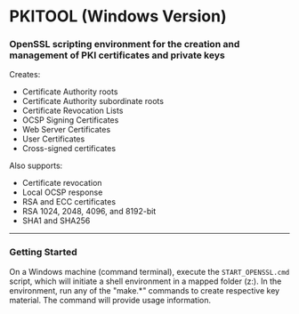 # PKITOOL (Windows Version)
### OpenSSL scripting environment for the creation and management of PKI certificates and private keys

Creates:
* Certificate Authority roots
* Certificate Authority subordinate roots
* Certificate Revocation Lists
* OCSP Signing Certificates
* Web Server Certificates
* User Certificates
* Cross-signed certificates

Also supports:
* Certificate revocation
* Local OCSP response
* RSA and ECC certificates
* RSA 1024, 2048, 4096, and 8192-bit
* SHA1 and SHA256

-----
### Getting Started

On a Windows machine (command terminal), execute the ```START_OPENSSL.cmd``` script, which will initiate a shell environment in a mapped folder (z:). In the environment, run any of the "make.*" commands to create respective key material. The command will provide usage information.
